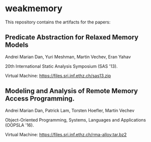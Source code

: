 # weakmemory

This repository contains the artifacts for the papers:

Predicate Abstraction for Relaxed Memory Models 
------------------------------------------------
Andrei Marian Dan, Yuri Meshman, Martin Vechev, Eran Yahav

20th International Static Analysis Symposium (SAS '13). 

Virtual Machine:
https://files.sri.inf.ethz.ch/sas13.zip

Modeling and Analysis of Remote Memory Access Programming. 
----------------------------------------------------------
Andrei Marian Dan, Patrick Lam, Torsten Hoefler, Martin Vechev

Object-Oriented Programming, Systems, Languages and Applications (OOPSLA '16). 

Virtual Machine:
https://files.sri.inf.ethz.ch/rma-alloy.tar.bz2
